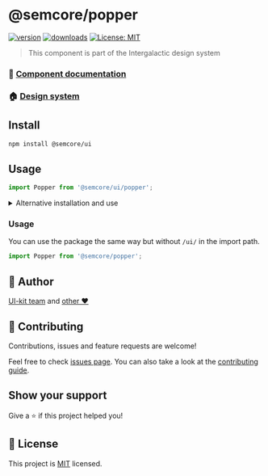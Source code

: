 # @semcore/popper

[![version](https://img.shields.io/npm/v/@semcore/popper.svg)](https://www.npmjs.com/@semcore/popper)
[![downloads](https://img.shields.io/npm/dt/@semcore/popper.svg)](https://www.npmjs.com/package/@semcore/popper)
[![License: MIT](https://img.shields.io/badge/License-MIT-yellow.svg)](https://github.com/semrush/intergalactic/blob/master/LICENSE)

> This component is part of the Intergalactic design system

### 📖 [Component documentation](https://developer.semrush.com/intergalactic/utils/popper/)

### 🏠 [Design system](https://developer.semrush.com/intergalactic/)

## Install

```sh
npm install @semcore/ui
```

## Usage

```jsx
import Popper from '@semcore/ui/popper';
```

<details>
  <summary>Alternative installation and use</summary>

**We do not recommend this usage path due to possible dependency and update issues.**

### Install

You can only install one package from the design system

```sh
npm install @semcore/popper @semcore/core
```

`@semcore/core` - _is the basic package by which we create our components, and it contains all of the common logic
of the components that is discussed below. There should only be one version of the package in the project._

</details>

### Usage

You can use the package the same way but without `/ui/` in the import path.

```jsx
import Popper from '@semcore/popper';
```

## 👤 Author

[UI-kit team](https://github.com/semrush/intergalactic/blob/master/MAINTAINERS)
and [other ❤️](https://github.com/semrush/intergalactic/graphs/contributors)

## 🤝 Contributing

Contributions, issues and feature requests are welcome!

Feel free to check [issues page](https://github.com/semrush/intergalactic/issues). You can also take a look at
the [contributing guide](https://github.com/semrush/intergalactic/blob/master/CONTRIBUTING.md).

## Show your support

Give a ⭐️ if this project helped you!

## 📝 License

This project is [MIT](https://github.com/semrush/intergalactic/blob/master/LICENSE) licensed.
